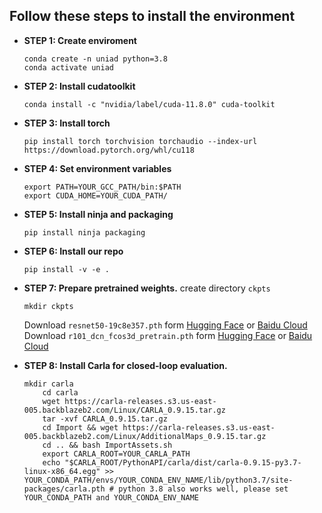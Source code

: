 ## Follow these steps to install the environment
- **STEP 1: Create enviroment**
    ```
    conda create -n uniad python=3.8
    conda activate uniad
    ```
- **STEP 2: Install cudatoolkit**
    ```
    conda install -c "nvidia/label/cuda-11.8.0" cuda-toolkit
    ```
- **STEP 3: Install torch**
    ```
    pip install torch torchvision torchaudio --index-url https://download.pytorch.org/whl/cu118
    ```
- **STEP 4: Set environment variables**
    ```
    export PATH=YOUR_GCC_PATH/bin:$PATH
    export CUDA_HOME=YOUR_CUDA_PATH/
    ```
- **STEP 5: Install ninja and packaging**
    ```
    pip install ninja packaging
    ```
- **STEP 6: Install our repo**
    ```
    pip install -v -e .
    ```

- **STEP 7: Prepare pretrained weights.**
    create directory `ckpts`

    ```
    mkdir ckpts 
    ```
    Download `resnet50-19c8e357.pth` form [Hugging Face](https://huggingface.co/rethinklab/Bench2DriveZoo/blob/main/resnet50-19c8e357.pth) or [Baidu Cloud](https://pan.baidu.com/s/1LlSrbYvghnv3lOlX1uLU5g?pwd=1234 )
    Download `r101_dcn_fcos3d_pretrain.pth` form [Hugging Face](https://huggingface.co/rethinklab/Bench2DriveZoo/blob/main/r101_dcn_fcos3d_pretrain.pth) or [Baidu Cloud](https://pan.baidu.com/s/1o7owaQ5G66xqq2S0TldwXQ?pwd=1234)


- **STEP 8: Install Carla for closed-loop evaluation.**


    ```
    mkdir carla
        cd carla
        wget https://carla-releases.s3.us-east-005.backblazeb2.com/Linux/CARLA_0.9.15.tar.gz
        tar -xvf CARLA_0.9.15.tar.gz
        cd Import && wget https://carla-releases.s3.us-east-005.backblazeb2.com/Linux/AdditionalMaps_0.9.15.tar.gz
        cd .. && bash ImportAssets.sh
        export CARLA_ROOT=YOUR_CARLA_PATH
        echo "$CARLA_ROOT/PythonAPI/carla/dist/carla-0.9.15-py3.7-linux-x86_64.egg" >> YOUR_CONDA_PATH/envs/YOUR_CONDA_ENV_NAME/lib/python3.7/site-packages/carla.pth # python 3.8 also works well, please set YOUR_CONDA_PATH and YOUR_CONDA_ENV_NAME

    ```